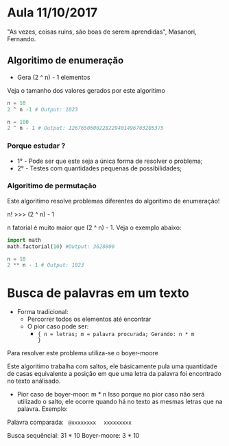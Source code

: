 # Aula 11/10/2017 

"As vezes, coisas ruins, são boas de serem aprendidas", Masanori, Fernando.

## Algoritimo de enumeração

* Gera (2 ^ n) - 1 elementos

Veja o tamanho dos valores gerados por este algoritimo

```python
n = 10
2 ^ n -1 # Output: 1023

n = 100
2 ^ n - 1 # Output: 1267650600228229401496703205375
```

### Porque estudar ?
* 1° - Pode ser que este seja a única forma de resolver o problema;
* 2° - Testes com quantidades pequenas de possibilidades;

### Algoritimo de permutação

Este algoritimo resolve problemas diferentes do algoritimo de enumeração!

n! >>> (2 ^ n) - 1

n fatorial é muito maior que (2 ^ n) - 1. Veja o exemplo abaixo:

```python
import math
math.factorial(10) #Output: 3628800

n = 10
2 ** n - 1 # Output: 1023
```

# Busca de palavras em um texto

* Forma tradicional:
    * Percorrer todos os elementos até encontrar
    * O pior caso pode ser:
        * <code>{
            n = letras;
            m = palavra procurada;
            Gerando: n * m
        }</code>

Para resolver este problema utiliza-se o boyer-moore

Este algoritimo trabalha com saltos, ele básicamente pula uma quantidade de casas equivalente a posição em que uma letra da palavra foi encontrado no texto análisado.

* Pior caso de boyer-moor: m * n
Isso porque no pior caso não será utilizado o salto, ele ocorre quando há no texto as mesmas letras que na palavra. Exemplo: 

Palavra comparada:
<code> @xxxxxxxx </code>
<code> xxxxxxxxx </code>

Busca sequêncial: 31 * 10
Boyer-moore: 3 * 10